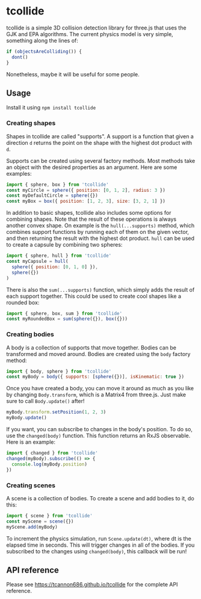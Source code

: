# tcollide
tcollide is a simple 3D collision detection library for three.js that uses the
GJK and EPA algorithms. The current physics model is very simple, something
along the lines of:
```javascript
if (objectsAreColliding()) {
  dont()
}
```
Nonetheless, maybe it will be useful for some people.

## Usage
Install it using `npm install tcollide`

### Creating shapes
Shapes in tcollide are called "supports". A support is a function that given a
direction `d` returns the point on the shape with the highest dot product with
`d`.

Supports can be created using several factory methods. Most methods take an
object with the desired properties as an argument. Here are some examples:
```javascript
import { sphere, box } from 'tcollide'
const myCircle = sphere({ position: [0, 1, 2], radius: 3 })
const myDefaultCircle = sphere({})
const myBox = box({ position: [1, 2, 3], size: [3, 2, 1] })
```

In addition to basic shapes, tcollide also includes some options for combining
shapes. Note that the result of these operations is always another convex shape.
On example is the `hull(...supports)` method, which combines support functions
by running each of them on the given vector, and then returning the result with
the highest dot product. `hull` can be used to create a capsule by combining two
spheres:
```javascript
import { sphere, hull } from 'tcollide'
const myCapsule = hull(
  sphere({ position: [0, 1, 0] }),
  sphere({})
)
```

There is also the `sum(...supports)` function, which simply adds the result of
each support together. This could be used to create cool shapes like a rounded
box:
```javascript
import { sphere, box, sum } from 'tcollide'
const myRoundedBox = sum(sphere({}), box({}))
```

### Creating bodies
A body is a collection of supports that move together. Bodies can be transformed
and moved around. Bodies are created using the `body` factory method:
```javascript
import { body, sphere } from 'tcollide'
const myBody = body({ supports: [sphere({})], isKinematic: true })
```

Once you have created a body, you can move it around as much as you like by
changing `Body.transform`, which is a Matrix4 from three.js. Just make sure to
call `Body.update()` after!
```javascript
myBody.transform.setPosition(1, 2, 3)
myBody.update()
```

If you want, you can subscribe to changes in the body's position. To do so, use
the `changed(body)` function. This function returns an RxJS observable. Here is
an example:
```javascript
import { changed } from 'tcollide'
changed(myBody).subscribe(() => {
  console.log(myBody.position)
})
```

### Creating scenes
A scene is a collection of bodies. To create a scene and add bodies to it, do
this:
```javascript
import { scene } from 'tcollide'
const myScene = scene({})
myScene.add(myBody)
```

To increment the physics simulation, run `Scene.update(dt)`, where dt is the
elapsed time in seconds. This will trigger changes in all of the bodies. If you
subscribed to the changes using `changed(body)`, this callback will be run!

## API reference
Please see <https://tcannon686.github.io/tcollide> for the complete API
reference.
